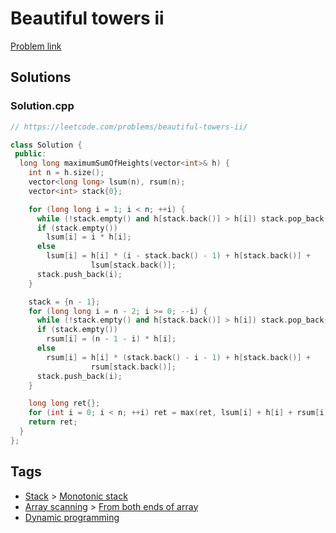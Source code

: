 # Beautiful towers ii

[Problem link](https://leetcode.com/problems/beautiful-towers-ii/)

## Solutions


### Solution.cpp
```cpp
// https://leetcode.com/problems/beautiful-towers-ii/

class Solution {
 public:
  long long maximumSumOfHeights(vector<int>& h) {
    int n = h.size();
    vector<long long> lsum(n), rsum(n);
    vector<int> stack{0};

    for (long long i = 1; i < n; ++i) {
      while (!stack.empty() and h[stack.back()] > h[i]) stack.pop_back();
      if (stack.empty())
        lsum[i] = i * h[i];
      else
        lsum[i] = h[i] * (i - stack.back() - 1) + h[stack.back()] +
                  lsum[stack.back()];
      stack.push_back(i);
    }

    stack = {n - 1};
    for (long long i = n - 2; i >= 0; --i) {
      while (!stack.empty() and h[stack.back()] > h[i]) stack.pop_back();
      if (stack.empty())
        rsum[i] = (n - 1 - i) * h[i];
      else
        rsum[i] = h[i] * (stack.back() - i - 1) + h[stack.back()] +
                  rsum[stack.back()];
      stack.push_back(i);
    }

    long long ret{};
    for (int i = 0; i < n; ++i) ret = max(ret, lsum[i] + h[i] + rsum[i]);
    return ret;
  }
};
```
## Tags

* [Stack](/Collections/stack.md#stack) > [Monotonic stack](/Collections/stack.md#monotonic-stack)
* [Array scanning](/Collections/array-scanning.md#array-scanning) > [From both ends of array](/Collections/array-scanning.md#from-both-ends-of-array)
* [Dynamic programming](/Collections/dynamic-programming.md#dynamic-programming)
